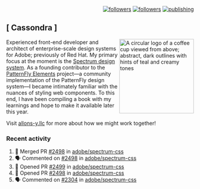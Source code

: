 <p align="right"><a rel="me" href="https://front-end.social/@castastrophe">
    <img alt="followers" title="Follow me on Mastodon" src="https://img.shields.io/mastodon/follow/109297102751309835?domain=https%3A%2F%2Ffront-end.social&label=Follow&logo=mastodon&logoColor=white&style=for-the-badge&labelColor=008080&color=006969"/></a>
  <a href="https://codepen.io/castastrophe/">
    <img alt="followers" title="Follow me on CodePen" src="https://img.shields.io/badge/16-1?color=640464&labelColor=7c007c&style=for-the-badge&logo=codepen&label=Follow"/></a>
<a href="https://castastrophe.medium.com/">
    <img alt="publishing" title="View articles on Medium" src="https://img.shields.io/badge/107-1?color=666&labelColor=444&label=subscribe&logo=medium&logoColor=white&style=for-the-badge"/></a>
</p>

## [&nbsp;Cassondra&nbsp;]

<img align="right" src="https://github-production-user-asset-6210df.s3.amazonaws.com/1840295/253016758-ba468774-1cd3-42c2-8f43-947b5eeb5edf.png" height="200" alt="A circular logo of a coffee cup viewed from above; abstract, dark outlines with hints of teal and creamy tones">

Experienced front-end developer and architect of enterprise-scale design systems for Adobe; previously of Red Hat. My primary focus at the moment is the [Spectrum design system](https://github.com/adobe/spectrum-css). As a founding contributor to the [PatternFly&nbsp;Elements](https://github.com/patternfly/patternfly-elements) project&mdash;a community implementation of the PatternFly design system&mdash;I became intimately familiar with the nuances of styling web components. To this end, I have been compiling a book with my learnings and hope to make it available later this year.

Visit [allons-y.llc](http://allons-y.llc/) for more about how we might work together!

### Recent activity

<!--START_SECTION:activity-->
1. 🎉 Merged PR [#2498](https://github.com/adobe/spectrum-css/pull/2498) in [adobe/spectrum-css](https://github.com/adobe/spectrum-css)
2. 🗣 Commented on [#2498](https://github.com/adobe/spectrum-css/pull/2498#issuecomment-1932520720) in [adobe/spectrum-css](https://github.com/adobe/spectrum-css)
3. 💪 Opened PR [#2499](https://github.com/adobe/spectrum-css/pull/2499) in [adobe/spectrum-css](https://github.com/adobe/spectrum-css)
4. 💪 Opened PR [#2498](https://github.com/adobe/spectrum-css/pull/2498) in [adobe/spectrum-css](https://github.com/adobe/spectrum-css)
5. 🗣 Commented on [#2304](https://github.com/adobe/spectrum-css/pull/2304#issuecomment-1931153621) in [adobe/spectrum-css](https://github.com/adobe/spectrum-css)
<!--END_SECTION:activity-->
